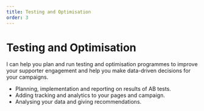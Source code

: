 ```yaml
---
title: Testing and Optimisation
order: 3
---
```


# Testing and Optimisation

I can help you plan and run testing and optimisation programmes to improve your supporter engagement and help you make data-driven decisions for your campaigns.

- Planning, implementation and reporting on results of AB tests.
- Adding tracking and analytics to your pages and campaign.
- Analysing your data and giving recommendations.
